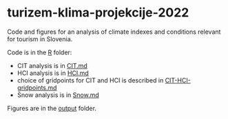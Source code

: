 # turizem-klima-projekcije-2022

Code and figures for an analysis of climate indexes and conditions relevant for tourism in Slovenia.

Code is in the [R](https://github.com/rokuk/turizem-klima-projekcije-2022/tree/main/R) folder:
- CIT analysis is in [CIT.md](/R/CIT.md)
- HCI analysis is in [HCI.md](/R/HCI.md)
- choice of gridpoints for CIT and HCI is described in [CIT-HCI-gridpoints.md](/R/CIT-HCI-gridpoints.md)
- Snow analysis is in [Snow.md](/R/Snow.md)

Figures are in the [output](https://github.com/rokuk/turizem-klima-projekcije-2022/tree/main/output) folder.
